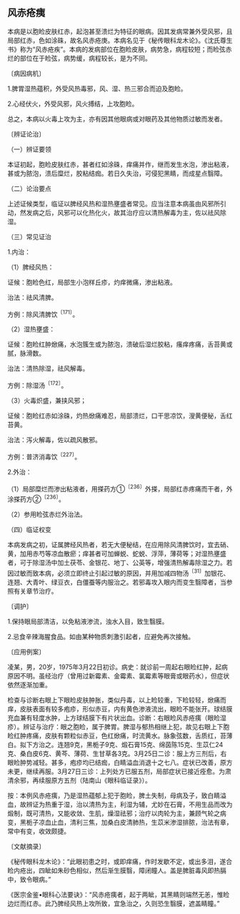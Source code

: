 ## 风赤疮痍

本病是以胞睑皮肤红赤，起泡甚至溃烂为特征的眼病。因其发病常兼外受风邪，且局部红赤，色如涂硃，故名风赤疮庚。本病名见于《秘传眼科龙木论》。《沈氏尊生书》称为“风赤疮疾”。本病的发病部位在胞睑皮肤，病势急，病程较短；而睑弦赤烂的部位在于睑弦，病势缓，病程较长，是为不同。

〔病因病机〕

1.脾胃湿热蕴积，外受风热毒邪，风、湿、热三邪合而迫及胞睑。

2.心经伏火，外受风邪，风火搏结，上攻胞睑。

总之，本病以火毒上攻为主，亦有因其他眼病或对眼药及其他物质过敏而发者。

〔辨证论治〕

（一）辨证要领

本证初起，胞睑皮肤红赤，甚者红如涂硃，痒痛并作，继而发生水泡，渗出粘液，甚或为脓泡，溃后糜烂，胶粘结痂。若日久失治，可侵犯黑睛，而成星点翳障。

（二）论治要点

上述证候类型，临证以脾经风热和湿热壅盛者常见。应当注意本病虽由风邪所引动，然发病之后，风邪可以化热化火，故其治疗应以清热解毒为主，佐以祛风除湿。

（三）常见证治

1.内治：

（1）脾经风热：

证候：胞睑色红，局部生小泡样丘疹，灼痒微痛，渗出粘液。

治法：祛风清脾。

方例：除风清脾饮<sup>〔171〕</sup>。

（2）湿热壅盛：

证候：胞睑红肿焮痛，水泡簇生或为脓泡，溃破后湿烂胶粘，瘙痒疼痛，舌苔黄或腻，脉滑数。

治法：清热除湿，祛风解毒。

方例：除湿汤<sup>〔172〕</sup>。

（3）火毒炽盛，兼挟风邪；

证候：胞睑红赤如涂硃，灼热焮痛难忍，局部溃烂，口干思凉饮，溲黄便秘，舌红苔黄。

治法：泻火解毒，佐以疏风散邪。

方例：普济消毒饮<sup>〔227〕</sup>。

2.外治：

（1）局部糜烂而渗出粘液者，用搽药方①<sup>〔236〕</sup>外搽，局部红赤疼痛而干者，外涂搽药方②<sup>〔236〕</sup>。

（2）参用睑弦赤烂外治法。

（四）临证权变

本病发病之初，证属脾经风热者，若无大便秘结，在应用除风清脾饮时，宜去硝、黄，加用赤芍等凉血散瘀；痒甚者可加蝉蜕、蛇蜕、浮萍，薄荷等；对湿热壅盛者，可于除湿汤中加土茯苓、金银花、地丁、公英等，增强清热解毒除湿之力。若因过敏而致本病，必须立即终止引起过敏的原因，并用加减四物汤<sup>〔31〕</sup>加银花、连翘、大青叶、绿豆衣，白僵蚕等内服治之。若邪毒攻入眼内而变生翳障者，当参照有关章节治疗。

〔调护〕

1.保持眼局部清洁，以免粘液渗流，浊水入目，致生翳膜。

2.忌食辛辣海腥食品。如由某种物质刺激引起者，应避免再次接触。

〔应用例案〕

凌某，男，20岁，1975年3月22日初诊。病史：就诊前一周起右眼睑红肿，起病原因不明。虽经治疗（曾用过新霉素、金霉素、氯霉素等眼膏或眼药水），但症状依然逐渐加重。

检查与诊断右眼上下眼睑皮肤肿胀，类似丹毒，以上睑较重，下睑较轻，焮痛而痒，皮肤表面有较多疱疹，形似赤豆，内有黄色渗液流出，眼睑不能张开。球结膜充血兼有轻度水肿，上方球结膜下有片状出血。诊断：右眼睑风赤疮痍（眼睑湿疹）。辨证与治疗：眼之胞睑，属于脾胃。脾湿与郁热相继上犯，故见右眼上下胞睑红肿疼痛，皮肤有颗粒似赤豆，色红焮痛，时流黄水。脉象弦数，舌质红，苔薄白。拟下方治之。连翘9克，黑栀子9克、煅石膏15克、绵茵陈15克、生苡仁24克、桑白皮6克、黄芩、薄荷、生甘草各3克。3月25日二诊：服上方三剂后，右眼睑肿势减轻。甚多，疱疹均已结痂，白睛溢血消退十之七八。症状已改善，原方未更，继续再服。3月27日三诊：上列处方已服五剂，局部症状已接近痊愈。为肃清余邪，再续服原方五剂（陆南山《眼科临证录》）。

按：本例风赤疮痍，乃是湿热蕴郁上犯于胞睑，脾土失制，母病及子，致白睛溢血，故辨证为热重于湿，治以清热为主，利湿为辅，尤妙在石膏，不用生品而改为煅制，既可清热，又能收敛、生肌，燥湿祛邪；治疗以肉轮为主，兼顾气轮之病变，黑栀子凉血止血，清利三焦，加桑白皮清肺热，生苡米渗湿排脓，治法有章，常中有变，收效颇捷。

〔文献摘录〕

《秘传眼科龙木论》：“此眼初患之时，或即痒痛，作时发歇不定，或出多泪，遂合睑内疮出，四眦如朱砂色相似，然后渐生膜翳，障闭瞳人。盖是脾脏毒风即热膈中，致令眼病。”

《医宗金鉴•眼科心法要诀》：“风赤疮痍者，起于两眦，其黑睛则端然无恙，惟睑边烂而红赤。此乃脾经风热上攻所致，宜急治之，久则恐生翳膜，遮盖睛瞳。”
